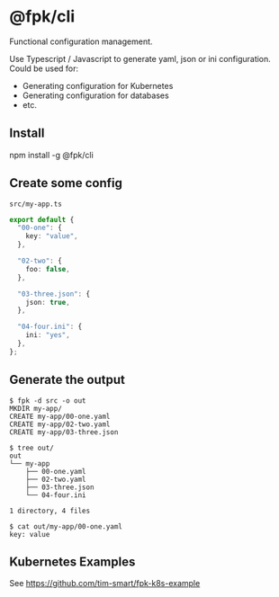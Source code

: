 # @fpk/cli

Functional configuration management.

Use Typescript / Javascript to generate yaml, json or ini configuration. Could
be used for:

- Generating configuration for Kubernetes
- Generating configuration for databases
- etc.

## Install

npm install -g @fpk/cli

## Create some config

`src/my-app.ts`

```typescript
export default {
  "00-one": {
    key: "value",
  },

  "02-two": {
    foo: false,
  },

  "03-three.json": {
    json: true,
  },

  "04-four.ini": {
    ini: "yes",
  },
};
```

## Generate the output

```
$ fpk -d src -o out
MKDIR my-app/
CREATE my-app/00-one.yaml
CREATE my-app/02-two.yaml
CREATE my-app/03-three.json

$ tree out/
out
└── my-app
    ├── 00-one.yaml
    ├── 02-two.yaml
    ├── 03-three.json
    └── 04-four.ini

1 directory, 4 files

$ cat out/my-app/00-one.yaml
key: value
```

## Kubernetes Examples

See https://github.com/tim-smart/fpk-k8s-example
